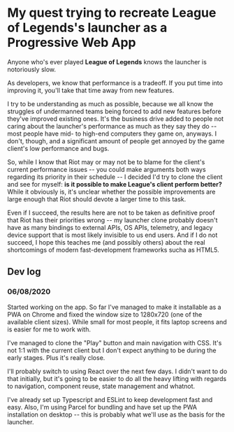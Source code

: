 # My quest trying to recreate League of Legends's launcher as a Progressive Web App

Anyone who's ever played **League of Legends** knows the launcher is notoriously slow.

As developers, we know that performance is a tradeoff. If you put time into improving it, you'll take that time away from new features.

I try to be understanding as much as possible, because we all know the struggles of undermanned teams being forced to add new features before they've improved existing ones. It's the business drive added to people not caring about the launcher's performance as much as they say they do -- most people have mid- to high-end computers they game on, anyways. I don't, though, and a significant amount of people get annoyed by the game client's low performance and bugs.

So, while I know that Riot may or may not be to blame for the client's current performance issues -- you could make arguments both ways regarding its priority in their schedule -- I decided I'd try to clone the client and see for myself: **is it possible to make League's client perform better?** While it obviously is, it's unclear whether the possible improvements are large enough that Riot should devote a larger time to this task.

Even if I succeed, the results here are not to be taken as definitive proof that Riot has their priorities wrong -- my launcher clone probably doesn't have as many bindings to external APIs, OS APIs, telemetry, and legacy device support that is most likely invisible to us end users. And if I do not succeed, I hope this teaches me (and possibly others) about the real shortcomings of modern fast-development frameworks sucha as HTML5.

## Dev log

### 06/08/2020

Started working on the app. So far I've managed to make it installable as a PWA on Chrome and fixed the window size to 1280x720 (one of the available client sizes). While small for most people, it fits laptop screens and is easier for me to work with.

I've managed to clone the "Play" button and main navigation with CSS. It's not 1:1 with the current client but I don't expect anything to be during the early stages. Plus it's really close.

I'll probably switch to using React over the next few days. I didn't want to do that initially, but it's going to be easier to do all the heavy lifting with regards to navigation, component reuse, state management and whatnot.

I've already set up Typescript and ESLint to keep development fast and easy. Also, I'm using Parcel for bundling and have set up the PWA installation on desktop -- this is probably what we'll use as the basis for the launcher.
